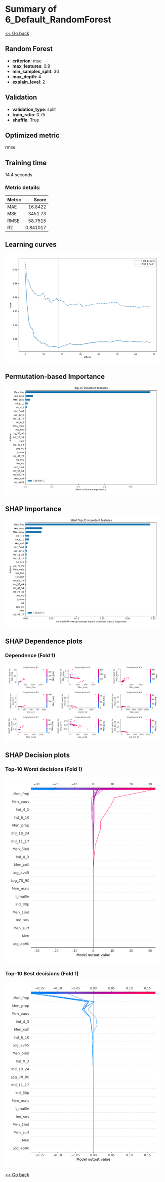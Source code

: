 # Summary of 6_Default_RandomForest

[<< Go back](../README.md)


## Random Forest
- **criterion**: mse
- **max_features**: 0.9
- **min_samples_split**: 30
- **max_depth**: 4
- **explain_level**: 2

## Validation
 - **validation_type**: split
 - **train_ratio**: 0.75
 - **shuffle**: True

## Optimized metric
rmse

## Training time

14.4 seconds

### Metric details:
| Metric   |       Score |
|:---------|------------:|
| MAE      |   16.8422   |
| MSE      | 3451.73     |
| RMSE     |   58.7515   |
| R2       |    0.841017 |



## Learning curves
![Learning curves](learning_curves.png)

## Permutation-based Importance
![Permutation-based Importance](permutation_importance.png)

## SHAP Importance
![SHAP Importance](shap_importance.png)

## SHAP Dependence plots

### Dependence (Fold 1)
![SHAP Dependence from Fold 1](learner_fold_0_shap_dependence.png)

## SHAP Decision plots

### Top-10 Worst decisions (Fold 1)
![SHAP worst decisions from fold 1](learner_fold_0_shap_worst_decisions.png)
### Top-10 Best decisions (Fold 1)
![SHAP best decisions from fold 1](learner_fold_0_shap_best_decisions.png)

[<< Go back](../README.md)
